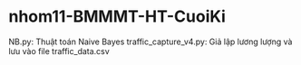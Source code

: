 # nhom11-BMMMT-HT-CuoiKi

NB.py: Thuật toán Naive Bayes
traffic_capture_v4.py: Giả lập lương lượng và lưu vào file traffic_data.csv
